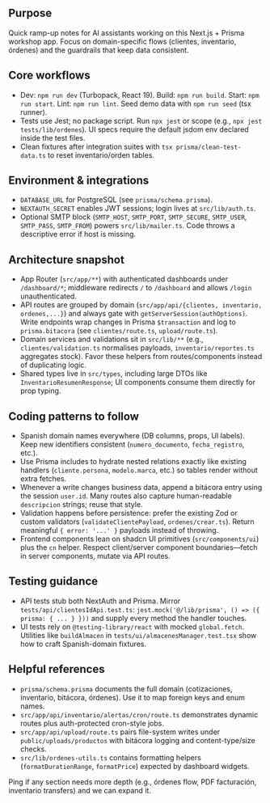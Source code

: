 ## Purpose

Quick ramp-up notes for AI assistants working on this Next.js + Prisma workshop app. Focus on domain-specific flows (clientes, inventario, órdenes) and the guardrails that keep data consistent.

## Core workflows
- Dev: `npm run dev` (Turbopack, React 19). Build: `npm run build`. Start: `npm run start`. Lint: `npm run lint`. Seed demo data with `npm run seed` (tsx runner).
- Tests use Jest; no package script. Run `npx jest` or scope (e.g., `npx jest tests/lib/ordenes`). UI specs require the default jsdom env declared inside the test files.
- Clean fixtures after integration suites with `tsx prisma/clean-test-data.ts` to reset inventario/orden tables.

## Environment & integrations
- `DATABASE_URL` for PostgreSQL (see `prisma/schema.prisma`).
- `NEXTAUTH_SECRET` enables JWT sessions; login lives at `src/lib/auth.ts`.
- Optional SMTP block (`SMTP_HOST`, `SMTP_PORT`, `SMTP_SECURE`, `SMTP_USER`, `SMTP_PASS`, `SMTP_FROM`) powers `src/lib/mailer.ts`. Code throws a descriptive error if host is missing.

## Architecture snapshot
- App Router (`src/app/**`) with authenticated dashboards under `/dashboard/*`; middleware redirects `/` to `/dashboard` and allows `/login` unauthenticated.
- API routes are grouped by domain (`src/app/api/{clientes, inventario, ordenes,...}`) and always gate with `getServerSession(authOptions)`. Write endpoints wrap changes in Prisma `$transaction` and log to `prisma.bitacora` (see `clientes/route.ts`, `upload/route.ts`).
- Domain services and validations sit in `src/lib/**` (e.g., `clientes/validation.ts` normalises payloads, `inventario/reportes.ts` aggregates stock). Favor these helpers from routes/components instead of duplicating logic.
- Shared types live in `src/types`, including large DTOs like `InventarioResumenResponse`; UI components consume them directly for prop typing.

## Coding patterns to follow
- Spanish domain names everywhere (DB columns, props, UI labels). Keep new identifiers consistent (`numero_documento`, `fecha_registro`, etc.).
- Use Prisma includes to hydrate nested relations exactly like existing handlers (`cliente.persona`, `modelo.marca`, etc.) so tables render without extra fetches.
- Whenever a write changes business data, append a bitácora entry using the session `user.id`. Many routes also capture human-readable `descripcion` strings; reuse that style.
- Validation happens before persistence: prefer the existing Zod or custom validators (`validateClientePayload`, `ordenes/crear.ts`). Return meaningful `{ error: '...' }` payloads instead of throwing.
- Frontend components lean on shadcn UI primitives (`src/components/ui`) plus the `cn` helper. Respect client/server component boundaries—fetch in server components, mutate via API routes.

## Testing guidance
- API tests stub both NextAuth and Prisma. Mirror `tests/api/clientesIdApi.test.ts`: `jest.mock('@/lib/prisma', () => ({ prisma: { ... } }))` and supply every method the handler touches.
- UI tests rely on `@testing-library/react` with mocked `global.fetch`. Utilities like `buildAlmacen` in `tests/ui/almacenesManager.test.tsx` show how to craft Spanish-domain fixtures.

## Helpful references
- `prisma/schema.prisma` documents the full domain (cotizaciones, inventario, bitácora, órdenes). Use it to map foreign keys and enum names.
- `src/app/api/inventario/alertas/cron/route.ts` demonstrates dynamic routes plus auth-protected cron-style jobs.
- `src/app/api/upload/route.ts` pairs file-system writes under `public/uploads/productos` with bitácora logging and content-type/size checks.
- `src/lib/ordenes-utils.ts` contains formatting helpers (`formatDurationRange`, `formatPrice`) expected by dashboard widgets.

Ping if any section needs more depth (e.g., órdenes flow, PDF facturación, inventario transfers) and we can expand it.
